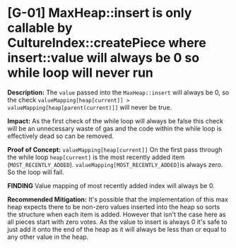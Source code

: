 # [G-01] MaxHeap::insert is only callable by CultureIndex::createPiece where insert::value will always be 0 so while loop will never run

**Description:**
The `value` passed into the `MaxHeap::insert` will always be 0, so the check `valueMapping[heap[current]] > valueMapping[heap[parent(current)]]` will never be true.

**Impact:**
As the first check of the while loop will always be false this check will be an unnecessary waste of gas and the code within the while loop is effectively dead so can be removed.

**Proof of Concept:**
`valueMapping[heap[current]]`
On the first pass through the while loop `heap[current]` is the most recently added item (`MOST_RECENTLY_ADDED`). `valueMapping[MOST_RECENTLY_ADDED]`is always zero. So the loop will fail.

**FINDING** Value mapping of most recently added index will always be 0.

**Recommended Mitigation:**
It's possible that the implementation of this max heap expects there to be non-zero values inserted into the heap so sorts the structure when each item is added. However that isn't the case here as all pieces start with zero votes. As the value to insert is always 0 it's safe to just add it onto the end of the heap as it will always be less than or equal to any other value in the heap.
